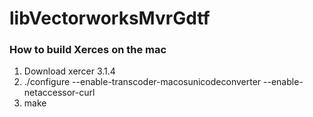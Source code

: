 # libVectorworksMvrGdtf




### How to build Xerces on the mac

1. Download xercer 3.1.4
2. ./configure --enable-transcoder-macosunicodeconverter --enable-netaccessor-curl
3. make